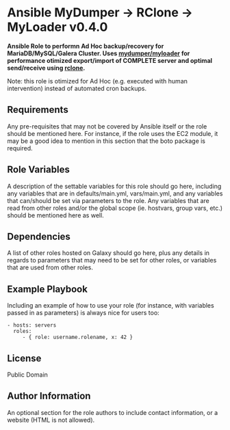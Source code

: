 # Ansible MyDumper -> RClone -> MyLoader v0.4.0
**Ansible Role to performn Ad Hoc backup/recovery for MariaDB/MySQL/Galera Cluster.
Uses [mydumper/myloader](https://github.com/maxbube/mydumper) for performance
otimized export/import of COMPLETE server and optimal send/receive using
[rclone](https://rclone.org/).**

Note: this role is otimized for Ad Hoc (e.g. executed with human intervention)
instead of automated cron backups.

Requirements
------------

Any pre-requisites that may not be covered by Ansible itself or the role should be mentioned here. For instance, if the role uses the EC2 module, it may be a good idea to mention in this section that the boto package is required.

Role Variables
--------------

A description of the settable variables for this role should go here, including any variables that are in defaults/main.yml, vars/main.yml, and any variables that can/should be set via parameters to the role. Any variables that are read from other roles and/or the global scope (ie. hostvars, group vars, etc.) should be mentioned here as well.

Dependencies
------------

A list of other roles hosted on Galaxy should go here, plus any details in regards to parameters that may need to be set for other roles, or variables that are used from other roles.

Example Playbook
----------------

Including an example of how to use your role (for instance, with variables passed in as parameters) is always nice for users too:

    - hosts: servers
      roles:
         - { role: username.rolename, x: 42 }

License
-------

Public Domain

Author Information
------------------

An optional section for the role authors to include contact information, or a website (HTML is not allowed).
